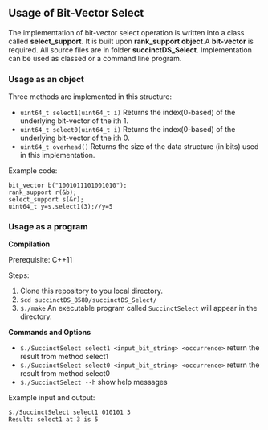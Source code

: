 ## Usage of Bit-Vector Select
The implementation of bit-vector select operation is written into a class called **select_support**. It is built upon **rank_support object**.A **bit-vector** is required. All source files are in folder **succinctDS_Select**. Implementation can be used as classed or a command line program.

### Usage as an object

Three methods are implemented in this structure:
- `uint64_t select1(uint64_t i)` Returns the index(0-based) of the underlying bit-vector of the ith 1.
- `uint64_t select0(uint64_t i)` Returns the index(0-based) of the underlying bit-vector of the ith 0.
- `uint64_t overhead()` Returns the size of the data structure (in bits) used in this implementation.

Example code:
```
bit_vector b("1001011101001010");
rank_support r(&b);
select_support s(&r);
uint64_t y=s.select1(3);//y=5
```

### Usage as a program
**Compilation**

Prerequisite: C++11

Steps:
1. Clone this repository to you local directory.
2. `$cd succinctDS_858D/succinctDS_Select/`
3. `$./make` An executable program called `SuccinctSelect` will appear in the directory.

**Commands and Options**
- `$./SuccinctSelect select1 <input_bit_string> <occurrence>`   return the result from method select1
- `$./SuccinctSelect select0 <input_bit_string> <occurrence>`   return the result from method select0
- `$./SuccinctSelect --h`   show help messages

Example input and output:
```
$./SuccinctSelect select1 010101 3
Result:	select1 at 3 is 5
```
